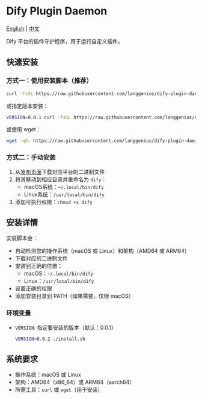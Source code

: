 # Dify Plugin Daemon

[English](README.md) | [中文](README_zh-CN.md)

Dify 平台的插件守护程序，用于运行自定义插件。

## 快速安装

### 方式一：使用安装脚本（推荐）

```bash
curl -fsSL https://raw.githubusercontent.com/langgenius/dify-plugin-daemon/main/install.sh | bash
```

或指定版本安装：

```bash
VERSION=0.0.1 curl -fsSL https://raw.githubusercontent.com/langgenius/dify-plugin-daemon/main/install.sh | bash
```

或使用 wget：

```bash
wget -qO- https://raw.githubusercontent.com/langgenius/dify-plugin-daemon/main/install.sh | bash
```

### 方式二：手动安装

1. 从[发布页面](https://github.com/langgenius/dify-plugin-daemon/releases)下载对应平台的二进制文件
2. 将其移动到相应目录并重命名为 `dify`：
   - macOS系统：`~/.local/bin/dify`
   - Linux系统：`/usr/local/bin/dify`
3. 添加可执行权限：`chmod +x dify`

## 安装详情

安装脚本会：

- 自动检测您的操作系统（macOS 或 Linux）和架构（AMD64 或 ARM64）
- 下载对应的二进制文件
- 安装到正确的位置：
  - macOS：`~/.local/bin/dify`
  - Linux：`/usr/local/bin/dify`
- 设置正确的权限
- 添加安装目录到 PATH（如果需要，仅限 macOS）

### 环境变量

- `VERSION`: 指定要安装的版本（默认：0.0.1）
  ```bash
  VERSION=0.0.2 ./install.sh
  ```

## 系统要求

- 操作系统：macOS 或 Linux
- 架构：AMD64（x86_64）或 ARM64（aarch64）
- 所需工具：`curl` 或 `wget`（用于安装） 